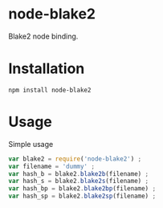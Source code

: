 # node-blake2

Blake2 node binding.

# Installation

`npm install node-blake2`

# Usage
Simple usage
```javascript
var blake2 = require('node-blake2') ;
var filename = 'dummy' ;
var hash_b = blake2.blake2b(filename) ;
var hash_s = blake2.blake2s(filename) ;
var hash_bp = blake2.blake2bp(filename) ;
var hash_sp = blake2.blake2sp(filename) ;
```


